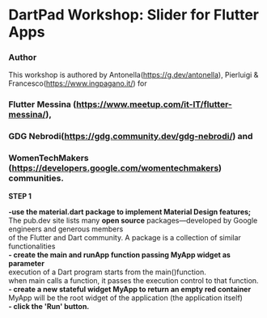 # DartPad Workshop: Slider for Flutter Apps

### Author

This workshop is authored by Antonella(https://g.dev/antonella), Pierluigi & Francesco(https://www.ingpagano.it/)  for <br> 
### Flutter Messina (https://www.meetup.com/it-IT/flutter-messina/),<br>
### GDG Nebrodi(https://gdg.community.dev/gdg-nebrodi/) and <br>
### WomenTechMakers (https://developers.google.com/womentechmakers) communities.<br>


**STEP 1**<br>

**-use the material.dart package to implement Material Design features;**<br>
The pub.dev site lists many **open source** packages—developed by Google engineers and generous members<br>
of the Flutter and Dart community. A package is a collection of similar functionalities<br>
**- create the main and runApp function passing MyApp widget as parameter**<br>
execution of a Dart program starts from the main()function.<br>
when main calls a function, it passes the execution control to that function.<br>
**- create a new stateful widget MyApp to return an empty red container**<br>
MyApp will be the root widget of the application (the application itself)<br>
**- click the 'Run' button.**

